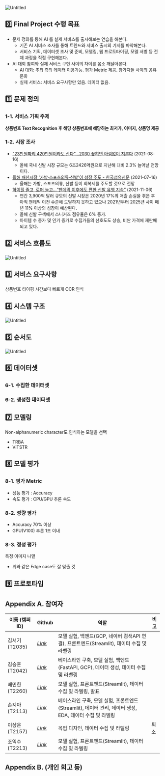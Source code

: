 ![Untitled](https://user-images.githubusercontent.com/87659486/146333603-416733ea-2936-4eea-a1f8-bcafdf3ad5f1.png)

## 0️⃣ Final Project 수행 목표

- 문제 정의를 통해 AI 를 실제 서비스를 출시해보는 연습을 해본다.
    - 기존 AI 서비스 조사를 통해 트렌드와 서비스 출시의 기저를 파악해본다.
    - 서비스 기획, 데이터셋 조사 및 준비, 모델링, 웹 프로토타이핑, 모델 서빙 등 전체 과정을 직접 구현해본다.
- AI 대회 참여와 실제 서비스 구현 사이의 차이를 몸소 깨달아본다.
    - AI 대회: 추최 측의 데이터 이용가능. 평가 Metric 제공. 참가자들 사이의 공유 문화
    - 실제 서비스: 서비스 요구사항만 있음. 데이터 없음. 

## 1️⃣ 문제 정의

### 1-1. 서비스 기획 주제

**상품번호 Text Recognition 후 해당 상품번호에 해당하는 최저가, 이미지, 상품명 제공**

### 1-2. 시장 조사

- ["23만원짜리 420만원이라도 산다"…2030 꽂히면 아낌없이 지른다](https://www.mk.co.kr/news/business/view/2021/08/792098/) (2021-08-16)
    - 올해 국내 신발 시장 규모는 6조2426억원으로 지난해 대비 2.3% 늘어날 전망이다.
- [올해 패션시장 '가방·스포츠의류·신발'이 성장 주도 - 한국섬유신문](http://www.ktnews.com/news/articleView.html?idxno=120187) (2021-07-16)
    - 올해는 가방, 스포츠의류, 신발 등이 회복세를 주도할 것으로 전망
- [하이힐 줄고, 로퍼 늘고…“팬데믹 이후에도 편한 신발 유행 지속”](http://m.apparelnews.co.kr/news/news_view/?idx=193593) (2021-11-06)
    - 연간 3,900억 달러 규모의 신발 시장은 2020년 17%의 매출 손실을 겪은 후 아직 팬데믹 이전 수준에 도달하지 못하고 있으나 2021년부터 2025년 사이 매년 11% 이상의 성장이 예상된다.
    - 올해 신발 구색에서 스니커즈 점유율은 6% 증가.
    - 아이템 수 증가 및 인기 증가로 수집가들의 선호도도 상승, 비싼 가격에 재판매되고 있다.


## 2️⃣ 서비스 흐름도

![Untitled](https://s3-us-west-2.amazonaws.com/secure.notion-static.com/289852c8-8ed9-4afe-9bdf-eed37155e8fc/Untitled.png)

## 3️⃣ 서비스 요구사항

상품번호 타이핑 시간보다 빠르게 OCR 인식


## 4️⃣ 시스템 구조

![Untitled](https://s3-us-west-2.amazonaws.com/secure.notion-static.com/6714b555-d0bf-4ee5-ac8f-13e7f27da98d/Untitled.png)

## 5️⃣ 순서도

![Untitled](https://s3-us-west-2.amazonaws.com/secure.notion-static.com/300c3bfd-1390-4878-82e8-5d2acbb4d564/Untitled.png)

## 6️⃣ 데이터셋

### 6-1. 수집한 데이터셋



### 6-2. 생성한 데이터셋



## 7️⃣ 모델링

Non-alphanumeric character도 인식하는 모델을 선택
- TRBA 
- ViTSTR

## 8️⃣ 모델 평가

### 8-1. 평가 Metric 

- 성능 평가 : Accuracy 
- 속도 평가 : CPU/GPU 추론 속도


### 8-2. 정량 평가

- Accuracy 70% 이상
- GPU(V100) 추론 1초 이내  

### 8-3. 정성 평가

특정 이미지 나열

- 위와 같은 Edge case도 잘 맞출 것

## 9️⃣ 프로토타입



## Appendix A. 참여자

| 이름 (캠퍼ID) | Github | 역할 | 비고 |
| --- | --- | --- | --- |
| 김서기 (T2035) | [*Link*](https://github.com/seogi98) | 모델 실험, 백엔드(GCP, 네이버 검색API 연결), 프론트엔드(Streamlit), 데이터 수집 및 라벨링 |  |
| 김승훈 (T2042) | [*Link*](https://github.com/lead-me-read-me) | 베이스라인 구축, 모델 실험, 백엔드(FastAPI, GCP), 데이터 생성, 데이터 수집 및 라벨링 |  |
| 배민한 (T2260) | [*Link*](https://github.com/Minhan-Bae) | 모델 실험, 프론트엔드(Streamlit), 데이터 수집 및 라벨링, 발표 |  |
| 손지아 (T2113) | [*Link*](https://github.com/oikosohn) | 베이스라인 구축, 모델 실험, 프론트엔드(Streamlit), 데이터 관리, 데이터 생성, EDA, 데이터 수집 및 라벨링 |  |
| 이상은 (T2157) | [*Link*](https://github.com/lisy0123) | 목업 디자인, 데이터 수집 및 라벨링 | 퇴소 |
| 조익수 (T2213) | [*Link*](https://github.com/projectcybersyn2) | 모델 실험, 프론트엔드(Streamlit), 데이터 수집 및 라벨링 |  |

## Appendix B. (개인 회고 등)
